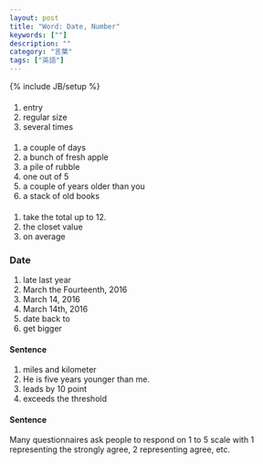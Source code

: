 ```yaml
---
layout: post
title: "Word: Date, Number"
keywords: [""]
description: ""
category: "言葉"
tags: ["英語"]
---
```

{% include JB/setup %}

####
1. entry
2. regular size
3. several times

####
1. a couple of days
3. a bunch of fresh apple
4. a pile of rubble
5. one out of 5
6. a couple of years older than you
7. a stack of old books

####
1. take the total up to 12.
2. the closet value
3. on average


### Date
1. late last year
2. March the Fourteenth, 2016
3. March 14, 2016
4. March 14th, 2016
5. date back to
6. get bigger

#### Sentence
1. miles and kilometer
2. He is five years younger than me. 
3. leads by 10 point
4. exceeds the threshold


#### Sentence
Many questionnaires ask people to respond on 1 to 5 scale with 1 representing
the strongly agree, 2 representing agree, etc.
